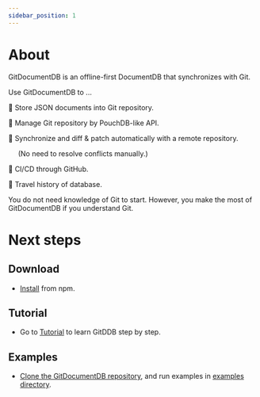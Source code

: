 ```yaml
---
sidebar_position: 1
---
```


# About

GitDocumentDB is an offline-first DocumentDB that synchronizes with Git.

Use GitDocumentDB to ...

:green_book: Store JSON documents into Git repository. 

:art: Manage Git repository by PouchDB-like API. 

:rocket: Synchronize and diff & patch automatically with a remote repository. 

&nbsp;&nbsp;&nbsp;&nbsp;&nbsp;(No need to resolve conflicts manually.)

:arrows_counterclockwise: CI/CD through GitHub.

:dromedary_camel: Travel history of database.

You do not need knowledge of Git to start. However, you make the most of GitDocumentDB if you understand Git.

# Next steps

## Download
- [Install](/docs/tutorial/install) from npm.

## Tutorial
- Go to [Tutorial](/docs/tutorial/install) to learn GitDDB step by step.

## Examples
- [Clone the GitDocumentDB repository](https://github.com/sosuisen/git-documentdb), and run examples in [examples directory](https://github.com/sosuisen/git-documentdb/tree/main/examples).
